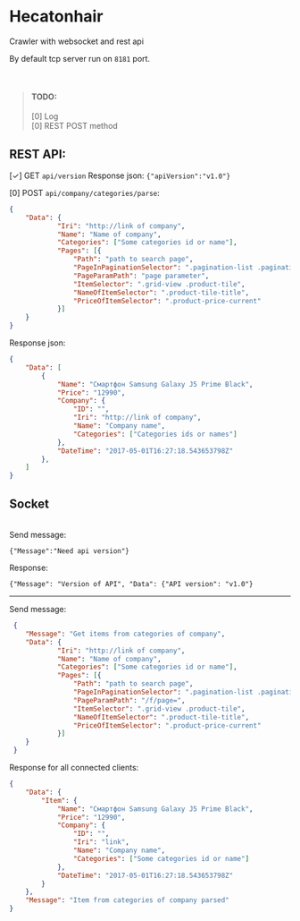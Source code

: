 # Hecatonhair
Crawler with websocket and rest api

By default tcp server run on `8181` port.

<br>

> #### TODO:
> [0] Log <br>
> [0] REST POST method

## REST API:

[✓] GET `api/version`
Response json: `{"apiVersion":"v1.0"}` 

[0] POST `api/company/categories/parse`:
```json
{
	"Data": {
			"Iri": "http://link of company",
			"Name": "Name of company",
			"Categories": ["Some categories id or name"],
			"Pages": [{
				"Path": "path to search page",
				"PageInPaginationSelector": ".pagination-list .pagination-item",
				"PageParamPath": "page parameter",
				"ItemSelector": ".grid-view .product-tile",
				"NameOfItemSelector": ".product-tile-title",
				"PriceOfItemSelector": ".product-price-current"
			}]
	}
}
```

Response json:

```json
{
	"Data": [
		{
			"Name": "Смартфон Samsung Galaxy J5 Prime Black",
			"Price": "12990",
			"Company": {
				"ID": "",
				"Iri": "http://link of company",
				"Name": "Company name",
				"Categories": ["Categories ids or names"]
			},
			"DateTime": "2017-05-01T16:27:18.543653798Z"
		},
	]
}
```

## Socket
<br>
Send message:

```
{"Message":"Need api version"}
```
Response:

```
{"Message": "Version of API", "Data": {"API version": "v1.0"}
```
 

---
Send message:

```json
 {
 	"Message": "Get items from categories of company",
 	"Data": {
			"Iri": "http://link of company",
			"Name": "Name of company",
			"Categories": ["Some categories id or name"],
 			"Pages": [{
 				"Path": "path to search page",
 				"PageInPaginationSelector": ".pagination-list .pagination-item",
 				"PageParamPath": "/f/page=",
 				"ItemSelector": ".grid-view .product-tile",
 				"NameOfItemSelector": ".product-tile-title",
 				"PriceOfItemSelector": ".product-price-current"
 			}]
 	}
 }
```

Response for all connected clients:
```json
{
	"Data": {
		"Item": {
			"Name": "Смартфон Samsung Galaxy J5 Prime Black",
			"Price": "12990",
			"Company": {
				"ID": "",
				"Iri": "link",
				"Name": "Company name",
				"Categories": ["Some categories id or name"]
			},
			"DateTime": "2017-05-01T16:27:18.543653798Z"
		}
	},
	"Message": "Item from categories of company parsed"
}
```
